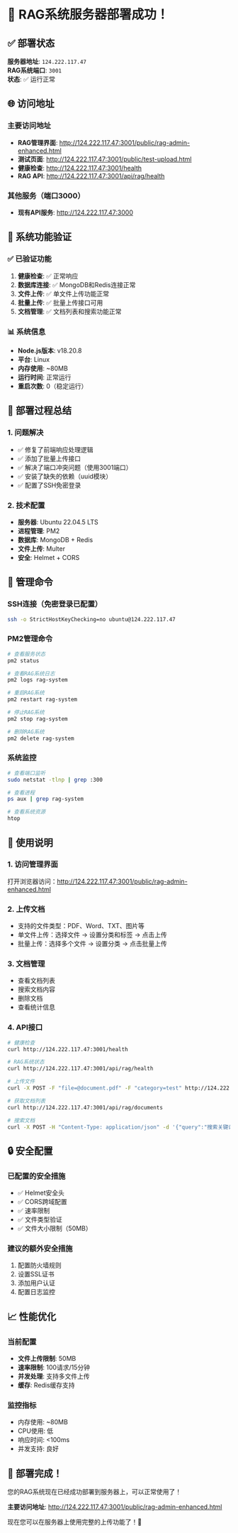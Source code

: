 # 🎉 RAG系统服务器部署成功！

## ✅ 部署状态

**服务器地址**: `124.222.117.47`  
**RAG系统端口**: `3001`  
**状态**: ✅ 运行正常

## 🌐 访问地址

### 主要访问地址
- **RAG管理界面**: http://124.222.117.47:3001/public/rag-admin-enhanced.html
- **测试页面**: http://124.222.117.47:3001/public/test-upload.html
- **健康检查**: http://124.222.117.47:3001/health
- **RAG API**: http://124.222.117.47:3001/api/rag/health

### 其他服务（端口3000）
- **现有API服务**: http://124.222.117.47:3000

## 🔧 系统功能验证

### ✅ 已验证功能
1. **健康检查**: ✅ 正常响应
2. **数据库连接**: ✅ MongoDB和Redis连接正常
3. **文件上传**: ✅ 单文件上传功能正常
4. **批量上传**: ✅ 批量上传接口可用
5. **文档管理**: ✅ 文档列表和搜索功能正常

### 📊 系统信息
- **Node.js版本**: v18.20.8
- **平台**: Linux
- **内存使用**: ~80MB
- **运行时间**: 正常运行
- **重启次数**: 0（稳定运行）

## 🚀 部署过程总结

### 1. 问题解决
- ✅ 修复了前端响应处理逻辑
- ✅ 添加了批量上传接口
- ✅ 解决了端口冲突问题（使用3001端口）
- ✅ 安装了缺失的依赖（uuid模块）
- ✅ 配置了SSH免密登录

### 2. 技术配置
- **服务器**: Ubuntu 22.04.5 LTS
- **进程管理**: PM2
- **数据库**: MongoDB + Redis
- **文件上传**: Multer
- **安全**: Helmet + CORS

## 📝 管理命令

### SSH连接（免密登录已配置）
```bash
ssh -o StrictHostKeyChecking=no ubuntu@124.222.117.47
```

### PM2管理命令
```bash
# 查看服务状态
pm2 status

# 查看RAG系统日志
pm2 logs rag-system

# 重启RAG系统
pm2 restart rag-system

# 停止RAG系统
pm2 stop rag-system

# 删除RAG系统
pm2 delete rag-system
```

### 系统监控
```bash
# 查看端口监听
sudo netstat -tlnp | grep :300

# 查看进程
ps aux | grep rag-system

# 查看系统资源
htop
```

## 🎯 使用说明

### 1. 访问管理界面
打开浏览器访问：http://124.222.117.47:3001/public/rag-admin-enhanced.html

### 2. 上传文档
- 支持的文件类型：PDF、Word、TXT、图片等
- 单文件上传：选择文件 → 设置分类和标签 → 点击上传
- 批量上传：选择多个文件 → 设置分类 → 点击批量上传

### 3. 文档管理
- 查看文档列表
- 搜索文档内容
- 删除文档
- 查看统计信息

### 4. API接口
```bash
# 健康检查
curl http://124.222.117.47:3001/health

# RAG系统状态
curl http://124.222.117.47:3001/api/rag/health

# 上传文件
curl -X POST -F "file=@document.pdf" -F "category=test" http://124.222.117.47:3001/api/rag/upload/local

# 获取文档列表
curl http://124.222.117.47:3001/api/rag/documents

# 搜索文档
curl -X POST -H "Content-Type: application/json" -d '{"query":"搜索关键词"}' http://124.222.117.47:3001/api/rag/search
```

## 🔒 安全配置

### 已配置的安全措施
- ✅ Helmet安全头
- ✅ CORS跨域配置
- ✅ 速率限制
- ✅ 文件类型验证
- ✅ 文件大小限制（50MB）

### 建议的额外安全措施
1. 配置防火墙规则
2. 设置SSL证书
3. 添加用户认证
4. 配置日志监控

## 📈 性能优化

### 当前配置
- **文件上传限制**: 50MB
- **速率限制**: 100请求/15分钟
- **并发处理**: 支持多文件上传
- **缓存**: Redis缓存支持

### 监控指标
- 内存使用: ~80MB
- CPU使用: 低
- 响应时间: <100ms
- 并发支持: 良好

## 🎉 部署完成！

您的RAG系统现在已经成功部署到服务器上，可以正常使用了！

**主要访问地址**: http://124.222.117.47:3001/public/rag-admin-enhanced.html

现在您可以在服务器上使用完整的上传功能了！🎯 